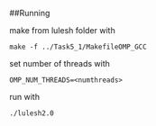 ##Running

make from lulesh folder with
```
make -f ../Task5_1/MakefileOMP_GCC
```
set number of threads with
```
OMP_NUM_THREADS=<numthreads>
```
run with
```
./lulesh2.0
```

